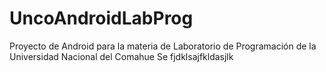 # UncoAndroidLabProg
Proyecto de Android para la materia de Laboratorio de Programación de la Universidad Nacional del Comahue
Se fjdklsajfkldasjlk